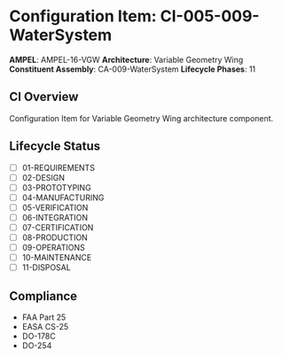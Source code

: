# Configuration Item: CI-005-009-WaterSystem

**AMPEL**: AMPEL-16-VGW
**Architecture**: Variable Geometry Wing
**Constituent Assembly**: CA-009-WaterSystem
**Lifecycle Phases**: 11

## CI Overview
Configuration Item for Variable Geometry Wing architecture component.

## Lifecycle Status
- [ ] 01-REQUIREMENTS
- [ ] 02-DESIGN
- [ ] 03-PROTOTYPING
- [ ] 04-MANUFACTURING
- [ ] 05-VERIFICATION
- [ ] 06-INTEGRATION
- [ ] 07-CERTIFICATION
- [ ] 08-PRODUCTION
- [ ] 09-OPERATIONS
- [ ] 10-MAINTENANCE
- [ ] 11-DISPOSAL

## Compliance
- FAA Part 25
- EASA CS-25
- DO-178C
- DO-254
